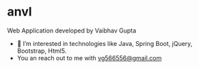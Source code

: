 # anvl
Web Application developed by Vaibhav Gupta
- 👀 I’m interested in technologies like Java, Spring Boot, jQuery, Bootstrap, Html5.
- You an reach out to me with vg566556@gmail.com
